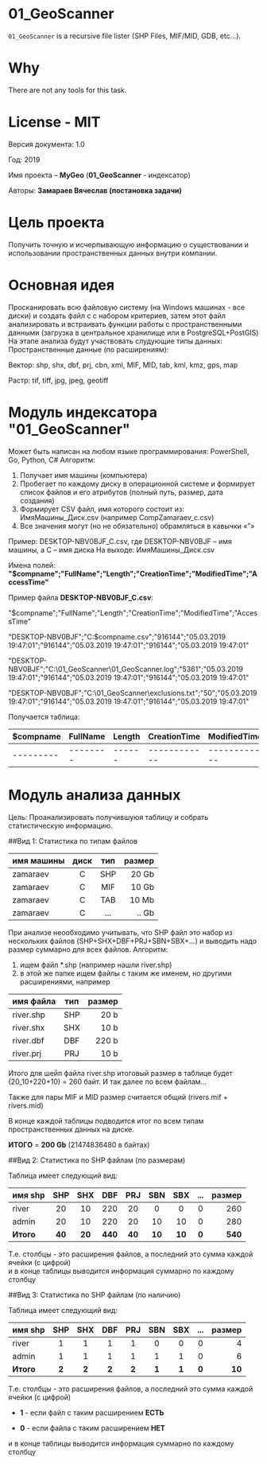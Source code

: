 # 01_GeoScanner
`01_GeoScanner` is a recursive file lister (SHP Files, MIF/MID, GDB, etc...).

# Why
There are not any tools for this task.

# License - MIT

Версия документа: 1.0

Год: 2019

Имя проекта – **MyGeo** (**01_GeoScanner** - индексатор)

Авторы: **Замараев Вячеслав (постановка задачи)**

# Цель проекта
Получить точную и исчерпывающую информацию о существовании и использовании пространственных данных внутри компании. 

# Основная идея
Просканировать всю файловую систему (на Windows машинах - все диски) и создать файл с с набором критериев, затем этот файл анализировать и встраивать функции работы с пространственными данными (загрузка в центральное хранилище или в PostgreSQL+PostGIS)
На этапе анализа будут участвовать слудующие типы данных: 
Пространственные данные (по расширениям):

Вектор: shp, shx, dbf, prj, cbn, xml, MIF, MID, tab, kml, kmz, gps, map

Растр: tif, tiff, jpg, jpeg, geotiff

# Модуль индексатора "01_GeoScanner"
Может быть написан на любом языке программирования: PowerShell, Go, Python, C#
Алгоритм:
1) Получает имя машины (компьютера) 
2) Пробегает по каждому диску в операционной системе и формирует список файлов и его атрибутов (полный путь, размер, дата создания)
3) Формирует CSV файл, имя которого состоит из: ИмяМашины_Диск.csv (например CompZamaraev_c.csv)
4) Все значения могут (но не обязательно) обрамляться в кавычки «”» 

Пример: DESKTOP-NBV0BJF_C.csv, где DESKTOP-NBV0BJF – имя машины, а С – имя диска 
На выходе:   ИмяМашины_Диск.csv

Имена полей: **"$compname";"FullName";"Length";"CreationTime";"ModifiedTime";"AccessTime"**

Пример файла **DESKTOP-NBV0BJF_C.csv**: 

"$compname";"FullName";"Length";"CreationTime";"ModifiedTime";"AccessTime"

"DESKTOP-NBV0BJF";"C:\$compname.csv";"916144";"05.03.2019 19:47:01";"916144";"05.03.2019 19:47:01";"916144";"05.03.2019 19:47:01"

"DESKTOP-NBV0BJF";"C:\01_GeoScanner\01_GeoScanner.log";"5361";"05.03.2019 19:47:01";"916144";"05.03.2019 19:47:01";"916144";"05.03.2019 19:47:01"

"DESKTOP-NBV0BJF";"C:\01_GeoScanner\exclusions.txt";"50";"05.03.2019 19:47:01";"916144";"05.03.2019 19:47:01";"916144";"05.03.2019 19:47:01"

Получается таблица:

|$compname|FullName|Length|CreationTime|ModifiedTime|AccessTime
|---------|--------|------|------------|------------|------------|
|---------|--------|------|------------|------------|------------|

# Модуль анализа данных

Цель: Проанализировать получившуюя таблицу и собрать статистическую информацию.

##Вид 1: Статистика по типам файлов 

|имя машины|диск|тип|размер|
|----------|:----:|:---:|------:|
|zamaraev  |C   |SHP|20 Gb |
|zamaraev  |C   |MIF|10 Gb |
|zamaraev  |C   |TAB|10 Mb |
|zamaraev  |C   |...|.. Gb |


При анализе неообходимо учитывать, что SHP файл это набор из нескольких файлов (SHP+SHX+DBF+PRJ+SBN+SBX+...) и выводить надо размер суммарно для всех файлов.
Алгоритм: 

1. ищем файл *.shp (например нашли river.shp)
2. в этой же папке ищем файлы с таким же именем, но другими расширениями, например

|имя файла |тип |размер|
|----------|:---:|-----:|
|river.shp |SHP |20 b |
|river.shx |SHX |10 b |
|river.dbf |DBF |220 b |
|river.prj |PRJ |10 b |

Итого для шейп файла river.shp итоговый размер в таблице будет (20_10+220+10) = 260 байт. 
И так далее по всем файлам...

Также для пары MIF и MID размер считается общий (rivers.mif + rivers.mid)

В конце каждой таблицы подводится итог по всем типам пространственных данных на диске.

**ИТОГО** = **200 Gb** (21474836480 в байтах) 


##Вид 2: Статистика по SHP файлам (по размерам)

Таблица имеет следующий вид: 

|имя shp|SHP|SHX|DBF|PRJ|SBN|SBX|...|размер|
|----------|:----:|:---:|:---:|:----:|:---:|:---:|:----:|---:|
|river  |20   |10|220 |20   |0|0 |0   |260|
|admin  |20   |10|220 |20   |10|10 |0   |280|
|**Итого**  |**40**   |**20**|**440** |**40**   |**10**|**10** |**0**   |**540**|


Т.е. столбцы - это расширения файлов, а последний это сумма каждой ячейки (с цифрой)     
и в конце таблицы выводится информация суммарно по каждому столбцу

##Вид 3: Статистика по SHP файлам (по наличию) 

Таблица имеет следующий вид: 

|имя shp|SHP|SHX|DBF|PRJ|SBN|SBX|...|размер|
|----------|:----:|:---:|:---:|:----:|:---:|:---:|:----:|---:|
|river  |1   |1|1 |1   |0|0 |0   |4|
|admin  |1   |1|1 |1   |1|1 |0   |6|
|**Итого**  |**2**   |**2**|**2** |**2**   |**1**|**1** |**0**   |**10**|

Т.е. столбцы - это расширения файлов, а последний это сумма каждой ячейки (с цифрой)

* **1** - если файл с таким расширением **ЕСТЬ** 

* **0** - если файла с таким расширением **НЕТ**     

и в конце таблицы выводится информация суммарно по каждому столбцу







